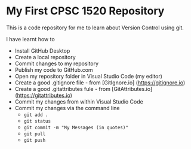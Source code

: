 # My First CPSC 1520 Repository

This is a code repository for me to learn about Version Control using git.

I have learnt how to

- Install GitHub Desktop
- Create a local repository
- Commit changes to my repository
- Publish my code to GitHub.com
- Open my repository folder in Visual Studio Code (my editor)
- Create a good .gitignore file - from [GitIgnore.io] 
(https://gitignore.io)
- Create a good .gitattributes fule - from [GitAttributes.io]
(https://gitattributes.io)
- Commit my changes from within Visual Studio Code
- Commit my changes via the command line
    - `git add .`
    - `git status`
    - `git commit -m "My Messages (in quotes)"`
    - `git pull`
    - `git push`
